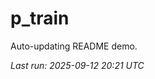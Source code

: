 # p_train

Auto-updating README demo.

<!--START_SECTION:status-->
_Last run: 2025-09-12 20:21 UTC_
<!--END_SECTION:status-->



























































































































































































































































































































































































































































































































































